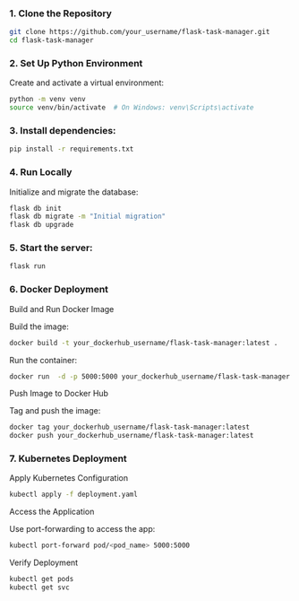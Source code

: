 ### 1. Clone the Repository
```bash
git clone https://github.com/your_username/flask-task-manager.git
cd flask-task-manager
```


###  2. Set Up Python Environment

Create and activate a virtual environment:

```bash
python -m venv venv
source venv/bin/activate  # On Windows: venv\Scripts\activate
```

###  3. Install dependencies:
```bash
pip install -r requirements.txt
```

###  4. Run Locally

Initialize and migrate the database:
```bash
flask db init
flask db migrate -m "Initial migration"
flask db upgrade
```

###  5. Start the server:
```bash
flask run 
```
###  6. Docker Deployment
Build and Run Docker Image

Build the image:
```bash
docker build -t your_dockerhub_username/flask-task-manager:latest .
```
Run the container:
```bash
docker run  -d -p 5000:5000 your_dockerhub_username/flask-task-manager:latest
```
Push Image to Docker Hub

Tag and push the image:
```bash
docker tag your_dockerhub_username/flask-task-manager:latest
docker push your_dockerhub_username/flask-task-manager:latest
```

###  7. Kubernetes Deployment
Apply Kubernetes Configuration
```bash
kubectl apply -f deployment.yaml
```
Access the Application

Use port-forwarding to access the app:
```bash
kubectl port-forward pod/<pod_name> 5000:5000
```
Verify Deployment
```bash 
kubectl get pods
kubectl get svc
```